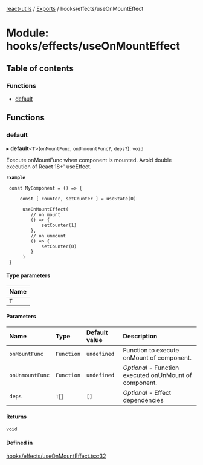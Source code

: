 [react-utils](../README.md) / [Exports](../modules.md) / hooks/effects/useOnMountEffect

# Module: hooks/effects/useOnMountEffect

## Table of contents

### Functions

- [default](hooks_effects_useOnMountEffect.md#default)

## Functions

### default

▸ **default**<`T`\>(`onMountFunc`, `onUnmountFunc?`, `deps?`): `void`

Execute onMountFunc when component is mounted. Avoid double execution of React 18+' useEffect.

**`Example`**

```
 const MyComponent = () => {

     const [ counter, setCounter ] = useState(0)

      useOnMountEffect(
         // on mount
         () => {
             setCounter(1)
         },
         // on unmount
         () => {
             setCounter(0)
         }
      )
 }

```

#### Type parameters

| Name |
| :------ |
| `T` |

#### Parameters

| Name | Type | Default value | Description |
| :------ | :------ | :------ | :------ |
| `onMountFunc` | `Function` | `undefined` | Function to execute onMount of component. |
| `onUnmountFunc` | `Function` | `undefined` | *Optional* - Function executed onUnMount of component. |
| `deps` | `T`[] | `[]` | *Optional* - Effect dependencies |

#### Returns

`void`

#### Defined in

[hooks/effects/useOnMountEffect.tsx:32](https://github.com/mts88/react-utils/blob/13f9e7f/lib/hooks/effects/useOnMountEffect.tsx#L32)
